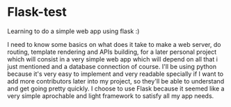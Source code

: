 # Flask-test
Learning to do a simple web app using flask :)

I need to know some basics on what does it take to make a web server, do routing, template rendering and APIs building, 
for a later personal project which will consist in a very simple web app which will depend on all that i just mentioned
and a database connection of course.
I'll be using python because it's very easy to implement and very readable specially if I want to add more contributors later
into my project, so they'll be able to understand and get going pretty quickly.
I choose to use Flask because it seemed like a very simple aprochable and light framework to satisfy all my app needs.
